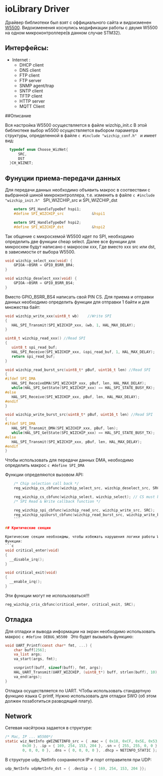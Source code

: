 # ioLibrary Driver
Драйвер библиотеки был взят с оффициального сайта  и видоизменен [W5500](http://wizwiki.net/wiki/doku.php?id=products:w5500:start).
Видоизменения коснулись модификации работы с двумя W5500 на одном микроконтроллере(в данном случае STM32).

## Интерфейсы:
- Internet :
  - DHCP client
  - DNS client
  - FTP client
  - FTP server
  - SNMP agent/trap
  - SNTP client
  - TFTP client
  - HTTP server
  - MQTT Client
  
##Описание

  Вся настройка W5500 осуществляется в файле wizchip_init.c
  В этой библиотеке выбор w5500 осуществляется выбором параметра структуры, определенной в файле ```c #include "wizchip_conf.h" ``` и имеет вид:
  ```c
	typedef enum Choose_WizNet{
		SRC,
		DST
	}CH_WIZNET;
```
  
## Фунуции приема-передачи данных

  Для передачи данных необходимо объявить макрос в соотвествии с выбранной шиной микроконтроллера, т.е. изменить в файле ```c #include "wizchip_init.h" ``` SPI_WIZCHIP_src и SPI_WIZCHIP_dst
```c
	extern SPI_HandleTypeDef hspi1;
	#define SPI_WIZCHIP_src  			&hspi1

	extern SPI_HandleTypeDef hspi2;
	#define SPI_WIZCHIP_dst				&hspi2
  ```
  
  Так общение с микросхемой W5500 идет по SPI, необходимо определить две функции cheap select. Далее все функции для микросхем будут написано с макросом xxx, Где вместо xxx src или dst, в зависимости от выбора W5500.
```c
void wizchip_select_xxx(void) {
	GPIOA->BSRR = GPIO_BSRR_BR4;
}

void wizchip_deselect_xxx(void) {
	GPIOA->BSRR = GPIO_BSRR_BS4;
}
```
Вместо GPIO_BSRR_BS4 написать свой PIN CS.
 Для приема и отправки данных необходимо определить функции для отправки 1 байти и для множества байт:
 
 ```c 
 void wizchip_write_xxx(uint8_t wb)    //Write SPI
{
	HAL_SPI_Transmit(SPI_WIZCHIP_xxx, &wb, 1, HAL_MAX_DELAY);
}

uint8_t wizchip_read_xxx() //Read SPI
{
	uint8_t spi_read_buf;
	HAL_SPI_Receive(SPI_WIZCHIP_xxx, &spi_read_buf, 1, HAL_MAX_DELAY);
	return spi_read_buf;
}

void wizchip_read_burst_src(uint8_t* pBuf, uint16_t len) //Read SPI
{
#ifdef SPI_DMA
	HAL_SPI_ReceiveDMA(SPI_WIZCHIP_xxx, pBuf, len, HAL_MAX_DELAY);
	while(HAL_SPI_GetState(SPI_WIZCHIP_xxx) == HAL_SPI_STATE_BUSY_RX);
#else
	HAL_SPI_Receive(SPI_WIZCHIP_xxx, pBuf, len, HAL_MAX_DELAY);
#endif
}

void wizchip_write_burst_src(uint8_t* pBuf, uint16_t len) //Read SPI
{
#ifdef SPI_DMA
	HAL_SPI_Transmit_DMA(SPI_WIZCHIP_xxx, pBuf, len);
	while(HAL_SPI_GetState(SPI_WIZCHIP_xxx) == HAL_SPI_STATE_BUSY_TX);
#else
	HAL_SPI_Transmit(SPI_WIZCHIP_xxx, pBuf, len, HAL_MAX_DELAY);
#endif
}
```
Чтобы использовать для передачи данных DMA, необходимо определить макрос ```c #define SPI_DMA ```

Функции определяются вызовом API:

```c
	/* Chip selection call back */
	reg_wizchip_cs_cbfunc(wizchip_select_src, wizchip_deselect_src, SRC);

	reg_wizchip_cs_cbfunc(wizchip_select, wizchip_select); // CS must be tried with LOW.
	/* SPI Read & Write callback function */

	reg_wizchip_spi_cbfunc(wizchip_read_src, wizchip_write_src, SRC);
	reg_wizchip_spiburst_cbfunc(wizchip_read_burst_src, wizchip_write_burst_src, SRC);
	```

## Критические секции

Критические секции необхоидмы, чтобы избежать нарушения логики работы W5500 в отвественных местах:
Функции:
```c 
void critical_enter(void)
{
  __disable_irq();
}

void critical_exit(void)
{
  __enable_irq();
}
```
Эти функции могут не использоваться!!!
```c
reg_wizchip_cris_cbfunc(critical_enter, critical_exit, SRC);
```

## Отладка
Для отладки и вывода информации на экран необходимо использовать макрос ```c #define DEBUG_W5500 ```
Это будет вызывать функцию:
```c 
void UART_Printf(const char* fmt, ...) {
	char buff[256];
	va_list args;
	va_start(args, fmt);

	vsnprintf(buff, sizeof(buff), fmt, args);
	HAL_UART_Transmit(UART_WIZCHIP, (uint8_t*) buff, strlen(buff), 10);
	va_end(args);
}
```
Отладка осуществляется по UART. ЧТобы использовать стандартную функцию языка C printf, Нужно использовать для отладки SWO (об этом должен позаботиться разводящий плату).

## Network
Сетевая насйтрока задается в структуре:

```c
/* Mac, IP ... W5500*/
static wiz_NetInfo gWIZNETINFO_src = { .mac = { 0x18, 0xCF, 0x5E, 0x53, 0xBF,
		0x30 }, .ip = { 169, 254, 153, 204 }, .sn = { 255, 255, 0, 0 }, .gw = {
		0, 0, 0, 0 }, .dns = { 0, 0, 0, 0 }, .dhcp = NETINFO_STATIC };
```

В структуре udp_NetInfo сохраняются IP и порт отправителя при UDP:
```c
udp_NetInfo udpNetInfo_dst = { .destip = { 169, 254, 153, 204 }};
```